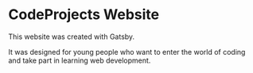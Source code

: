 # CodeProjects Website

This website was created with Gatsby.

It was designed for young people who want to enter the world of coding and take part in learning web development.


